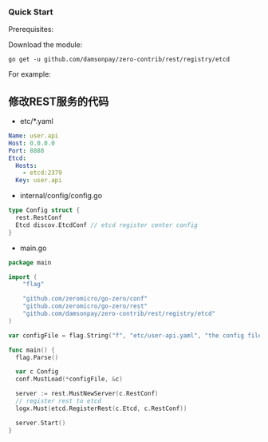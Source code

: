 ### Quick Start

Prerequisites:

Download the module:

```console
go get -u github.com/damsonpay/zero-contrib/rest/registry/etcd
```

For example:

## 修改REST服务的代码

- etc/*.yaml

```yaml
Name: user.api
Host: 0.0.0.0
Port: 8888
Etcd:
  Hosts:
    - etcd:2379
  Key: user.api

```

- internal/config/config.go

```go
type Config struct {
  rest.RestConf
  Etcd discov.EtcdConf // etcd register center config
}
```

- main.go

```go
package main

import (
	"flag"

	"github.com/zeromicro/go-zero/conf"
	"github.com/zeromicro/go-zero/rest"
	"github.com/damsonpay/zero-contrib/rest/registry/etcd"
)

var configFile = flag.String("f", "etc/user-api.yaml", "the config file")

func main() {
  flag.Parse()

  var c Config
  conf.MustLoad(*configFile, &c)

  server := rest.MustNewServer(c.RestConf)
  // register rest to etcd
  logx.Must(etcd.RegisterRest(c.Etcd, c.RestConf))

  server.Start()
}
```